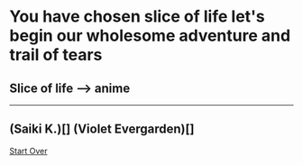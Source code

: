 # You have chosen slice of life let's begin our wholesome adventure and trail of tears
## Slice of life --> anime
---
(Saiki K.)[]
(Violet Evergarden)[]
---
[Start Over](../README.md)